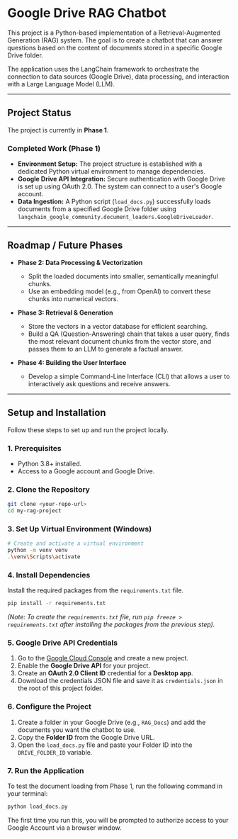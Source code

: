 
# Google Drive RAG Chatbot

This project is a Python-based implementation of a Retrieval-Augmented Generation (RAG) system. The goal is to create a chatbot that can answer questions based on the content of documents stored in a specific Google Drive folder.

The application uses the LangChain framework to orchestrate the connection to data sources (Google Drive), data processing, and interaction with a Large Language Model (LLM).

---

## Project Status

The project is currently in **Phase 1**.

### Completed Work (Phase 1)

* **Environment Setup:** The project structure is established with a dedicated Python virtual environment to manage dependencies.
* **Google Drive API Integration:** Secure authentication with Google Drive is set up using OAuth 2.0. The system can connect to a user's Google account.
* **Data Ingestion:** A Python script (`load_docs.py`) successfully loads documents from a specified Google Drive folder using `langchain_google_community.document_loaders.GoogleDriveLoader`.

---

## Roadmap / Future Phases

* **Phase 2: Data Processing & Vectorization**
    * Split the loaded documents into smaller, semantically meaningful chunks.
    * Use an embedding model (e.g., from OpenAI) to convert these chunks into numerical vectors.

* **Phase 3: Retrieval & Generation**
    * Store the vectors in a vector database for efficient searching.
    * Build a QA (Question-Answering) chain that takes a user query, finds the most relevant document chunks from the vector store, and passes them to an LLM to generate a factual answer.

* **Phase 4: Building the User Interface**
    * Develop a simple Command-Line Interface (CLI) that allows a user to interactively ask questions and receive answers.

---

## Setup and Installation

Follow these steps to set up and run the project locally.

### 1. Prerequisites
* Python 3.8+ installed.
* Access to a Google account and Google Drive.

### 2. Clone the Repository
```bash
git clone <your-repo-url>
cd my-rag-project
````

### 3\. Set Up Virtual Environment (Windows)

```bash
# Create and activate a virtual environment
python -m venv venv
.\venv\Scripts\activate
```

### 4\. Install Dependencies

Install the required packages from the `requirements.txt` file.

```bash
pip install -r requirements.txt
```

*(Note: To create the `requirements.txt` file, run `pip freeze > requirements.txt` after installing the packages from the previous step).*

### 5\. Google Drive API Credentials

1.  Go to the [Google Cloud Console](https://console.cloud.google.com/) and create a new project.
2.  Enable the **Google Drive API** for your project.
3.  Create an **OAuth 2.0 Client ID** credential for a **Desktop app**.
4.  Download the credentials JSON file and save it as `credentials.json` in the root of this project folder.

### 6\. Configure the Project

1.  Create a folder in your Google Drive (e.g., `RAG_Docs`) and add the documents you want the chatbot to use.
2.  Copy the **Folder ID** from the Google Drive URL.
3.  Open the `load_docs.py` file and paste your Folder ID into the `DRIVE_FOLDER_ID` variable.

### 7\. Run the Application

To test the document loading from Phase 1, run the following command in your terminal:

```bash
python load_docs.py
```

The first time you run this, you will be prompted to authorize access to your Google Account via a browser window.


